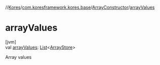 //[Kores](../../../index.md)/[com.koresframework.kores.base](../index.md)/[ArrayConstructor](index.md)/[arrayValues](array-values.md)

# arrayValues

[jvm]\
val [arrayValues](array-values.md): [List](https://kotlinlang.org/api/latest/jvm/stdlib/kotlin.collections/-list/index.html)<[ArrayStore](../-array-store/index.md)>

Array values
